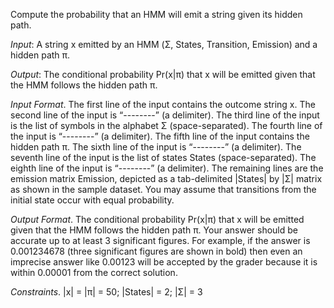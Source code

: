 Compute the probability that an HMM will emit a string given its hidden path.

*Input*: A string x emitted by an HMM (Σ, States, Transition, Emission) and a hidden path π.

*Output*: The conditional probability Pr(x|π) that x will be emitted given that the HMM follows the hidden path π.

*Input Format*. The first line of the input contains the outcome string x. The second line of the input is “--------” (a delimiter). The third line of the input is the list of symbols in the alphabet Σ (space-separated). The fourth line of the input is “--------” (a delimiter). The fifth line of the input contains the hidden path π. The sixth line of the input is “--------” (a delimiter). The seventh line of the input is the list of states States (space-separated). The eighth line of the input is “--------” (a delimiter). The remaining lines are the emission matrix Emission, depicted as a tab-delimited |States| by |Σ| matrix as shown in the sample dataset. You may assume that transitions from the initial state occur with equal probability.

*Output Format*. The conditional probability Pr(x|π) that x will be emitted given that the HMM follows the hidden path π. Your answer should be accurate up to at least 3 significant figures. For example, if the answer is 0.001234678 (three significant figures are shown in bold) then even an imprecise answer like 0.00123 will be accepted by the grader because it is within 0.00001 from the correct solution. 

*Constraints*. |x| = |π| = 50; |States| = 2; |Σ| = 3